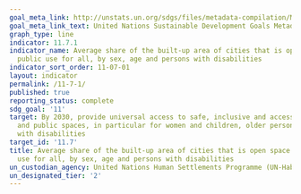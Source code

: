 ```yaml
---
goal_meta_link: http://unstats.un.org/sdgs/files/metadata-compilation/Metadata-Goal-11.pdf
goal_meta_link_text: United Nations Sustainable Development Goals Metadata (pdf 2066kB)
graph_type: line
indicator: 11.7.1
indicator_name: Average share of the built-up area of cities that is open space for
  public use for all, by sex, age and persons with disabilities
indicator_sort_order: 11-07-01
layout: indicator
permalink: /11-7-1/
published: true
reporting_status: complete
sdg_goal: '11'
target: By 2030, provide universal access to safe, inclusive and accessible, green
  and public spaces, in particular for women and children, older persons and persons
  with disabilities
target_id: '11.7'
title: Average share of the built-up area of cities that is open space for public
  use for all, by sex, age and persons with disabilities
un_custodian_agency: United Nations Human Settlements Programme (UN-Habitat)
un_designated_tier: '2'
---
```

